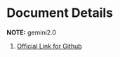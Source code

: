 # Document Details

**NOTE:** gemini2.0

1. [Official Link for Github](https://github.com/googleapis/go-genai/tree/main)
